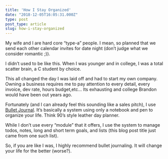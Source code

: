 ```yaml
---
title: 'How I Stay Organized'
date: "2018-12-05T16:05:31.000Z"
type: post 
post_type: article
slug: how-i-stay-organized
---
```

My wife and I are hard core “type-a” people. I mean, so planned that we send each other calendar invites for date night (don’t judge what we consider romantic ;)). 

I didn’t used to be like this. When I was younger and in college, I was a total scatter brain, a C student by choice. 

This all changed the day I was laid off and had to start my own company. Owning a business requires me to pay attention to every detail, every invoice, dev rate, hours budget,etc... Its exhausting and college Brandon would have been out years ago. 

Fortunately (and I can already feel this sounding like a sales pitch), I use [Bullet Journal](https://bulletjournal.com/). It’s basically a system using only a notebook and pen to organize your life. Think 90’s style leather day planner. 

While I don’t use every “module” that it offers, I use the system to manage todos, notes, long and short term goals, and lists (this blog post title just came from one such list). 

So, if you are like I was, I highly recommend bullet journaling. It will change your life for the better (worse?). 
